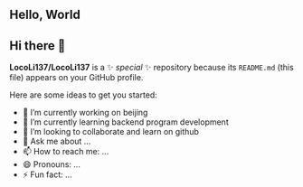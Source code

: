 ## Hello, World

## Hi there 👋

**LocoLi137/LocoLi137** is a ✨ _special_ ✨ repository because its `README.md` (this file) appears on your GitHub profile.

Here are some ideas to get you started:

- 🔭 I’m currently working on beijing
- 🌱 I’m currently learning backend program development
- 👯 I’m looking to collaborate and learn on github
- 💬 Ask me about ...
- 📫 How to reach me: ...
- 😄 Pronouns: ...
- ⚡ Fun fact: ...

